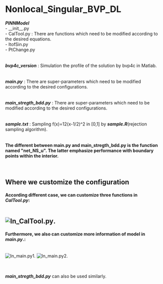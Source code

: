 # Nonlocal_Singular_BVP_DL

___PINNModel___<br>
    - \_\_init\_\_.py<br>
    - CalTool.py : There are functions which need to be modified according to the desired equations.<br>
    - ItofSin.py<br>
    - PtChange.py<br><br><br>
___bvp4c_version___ : Simulation the profile of the solution by bvp4c in Matlab.<br><br><br>
___main.py___ : There are super-parameters which need to be modified according to the desired configurations.<br><br><br>
___main_stregth_bdd.py___ : There are super-parameters which need to be modified according to the desired configurations.<br><br><br>
___sample.txt___ : Sampling f(x)=12(x-1/2)^2 in [0,1] by ___sample.R___(rejection sampling algorithm).<br><br><br>
**The different between main.py and main_stregth_bdd.py is the function named "net_NS_u". The latter emphasize performance with boundary points within the interior.**<br><br><br>
## Where we customize the configuration

#### According different case, we can customize three functions in ___CalTool.py___:<br><br>
![In_CalTool.py](https://raw.githubusercontent.com/efef31016/Nonlocal_Singular_BVP_DL/master/PINN_nonlocal/figure/change03.png).
---
#### Furthermore, we also can customize more information of model in ___main.py___.:<br><br>
![In_main.py1](https://raw.githubusercontent.com/efef31016/Nonlocal_Singular_BVP_DL/master/PINN_nonlocal/figure/change02.png).
![In_main.py2](https://raw.githubusercontent.com/efef31016/Nonlocal_Singular_BVP_DL/master/PINN_nonlocal/figure/change02.png).
<br><br><br>

___main_stregth_bdd.py___ can also be used similarly.
